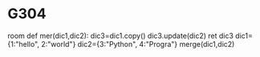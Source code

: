 # G304
room
def mer(dic1,dic2):
    dic3=dic1.copy()
    dic3.update(dic2)
    ret dic3
dic1={1:"hello", 2:"world"}
dic2={3:"Python", 4:"Progra"}
merge(dic1,dic2)
